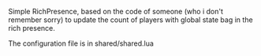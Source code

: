 Simple RichPresence, based on the code of someone (who i don't remember sorry) to update the count of players with global state bag in the rich presence.

The configuration file is in shared/shared.lua